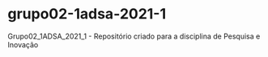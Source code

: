 # grupo02-1adsa-2021-1
Grupo02_1ADSA_2021_1 - Repositório criado para a disciplina de Pesquisa e Inovação
